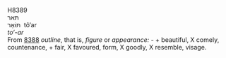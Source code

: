 <body>
  <p>H8389<br>  תּאר  <br> תּּוֹאַר  ‎  tô‘ar  <br><i>to‘-ar </i><br>From <a href="h8388.htm">8388</a>  <i>outline</i>, that is, <i>figure</i> or <i>appearance: - </i> + beautiful, X comely, countenance, + fair, X favoured, form, X goodly, X resemble, visage.<br></p>
 </body>